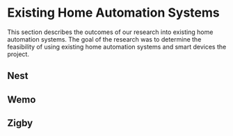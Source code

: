 # Existing Home Automation Systems

This section describes the outcomes of our research into existing home automation systems.
The goal of the research was to determine the feasibility of using  existing 
home automation systems and smart devices the project.

## Nest

## Wemo

## Zigby
